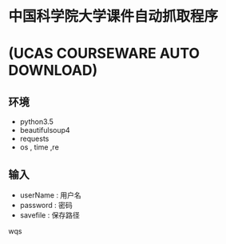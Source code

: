 # 中国科学院大学课件自动抓取程序

# (UCAS COURSEWARE AUTO DOWNLOAD)



## 环境

- python3.5
- beautifulsoup4
- requests
- os , time ,re

## 输入

- userName : 用户名
- password : 密码
- savefile : 保存路径

wqs
